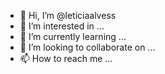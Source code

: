 - 👋 Hi, I’m @leticiaalvess
- 👀 I’m interested in ...
- 🌱 I’m currently learning ...
- 💞️ I’m looking to collaborate on ...
- 📫 How to reach me ...

<!---
leticiaalvess/leticiaalvess is a ✨ special ✨ repository because its `README.md` (this file) appears on your GitHub profile.
You can click the Preview link to take a look at your changes.
--->

